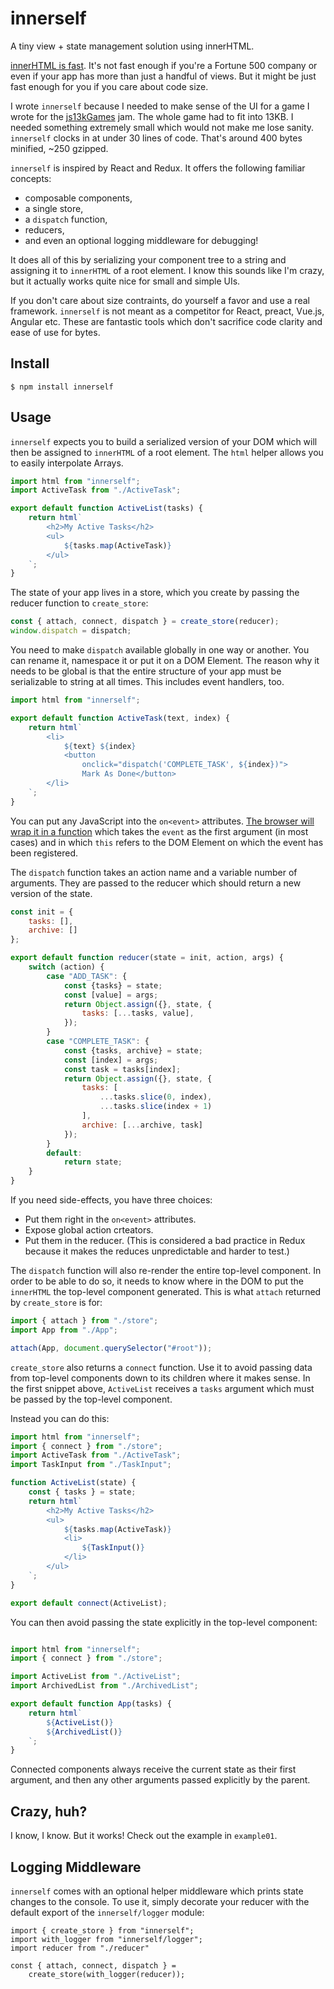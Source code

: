 # innerself

A tiny view + state management solution using innerHTML.

[innerHTML is fast][1].  It's not fast enough if you're a Fortune 500 company
or even if your app has more than just a handful of views.  But it might be
just fast enough for you if you care about code size.

I wrote `innerself` because I needed to make sense of the UI for a game I wrote
for the [js13kGames][1] jam.  The whole game had to fit into 13KB.  I needed
something extremely small which would not make me lose sanity.  `innerself`
clocks in at under 30 lines of code.  That's around 400 bytes minified, ~250
gzipped.

`innerself` is inspired by React and Redux.  It offers the following familiar
concepts:

  - composable components,
  - a single store,
  - a `dispatch` function,
  - reducers,
  - and even an optional logging middleware for debugging!

It does all of this by serializing your component tree to a string and
assigning it to `innerHTML` of a root element.  I know this sounds like I'm
crazy, but it actually works quite nice for small and simple UIs.

If you don't care about size contraints, do yourself a favor and use a real
framework.  `innerself` is not meant as a competitor for React, preact, Vue.js,
Angular etc.  These are fantastic tools which don't sacrifice code clarity and
ease of use for bytes.

[1]: https://www.quirksmode.org/dom/innerhtml.html
[2]: http://js13kgames.com/


## Install

    $ npm install innerself


## Usage

`innerself` expects you to build a serialized version of your DOM which will
then be assigned to `innerHTML` of a root element.  The `html` helper allows
you to easily interpolate Arrays.

```javascript
import html from "innerself";
import ActiveTask from "./ActiveTask";

export default function ActiveList(tasks) {
    return html`
        <h2>My Active Tasks</h2>
        <ul>
            ${tasks.map(ActiveTask)}
        </ul>
    `;
}
```

The state of your app lives in a store, which you create by passing the reducer
function to `create_store`:

```javascript
const { attach, connect, dispatch } = create_store(reducer);
window.dispatch = dispatch;
```

You need to make `dispatch` available globally in one way or another.  You can
rename it, namespace it or put it on a DOM Element. The reason why it needs to
be global is that the entire structure of your app must be serializable to
string at all times.  This includes event handlers, too.

```javascript
import html from "innerself";

export default function ActiveTask(text, index) {
    return html`
        <li>
            ${text} ${index}
            <button
                onclick="dispatch('COMPLETE_TASK', ${index})">
                Mark As Done</button>
        </li>
    `;
}
```

You can put any JavaScript into the `on<event>` attributes. [The browser will
wrap it in a function][3] which takes the `event` as the first argument (in
most cases) and in which `this` refers to the DOM Element on which the event
has been registered.

[3]:https://developer.mozilla.org/en-US/docs/Web/Guide/Events/Event_handlers#Event_handler's_parameters_this_binding_and_the_return_value

The `dispatch` function takes an action name and a variable number of
arguments.  They are passed to the reducer which should return a new version of
the state.

```javascript
const init = {
    tasks: [],
    archive: []
};

export default function reducer(state = init, action, args) {
    switch (action) {
        case "ADD_TASK": {
            const {tasks} = state;
            const [value] = args;
            return Object.assign({}, state, {
                tasks: [...tasks, value],
            });
        }
        case "COMPLETE_TASK": {
            const {tasks, archive} = state;
            const [index] = args;
            const task = tasks[index];
            return Object.assign({}, state, {
                tasks: [
                    ...tasks.slice(0, index),
                    ...tasks.slice(index + 1)
                ],
                archive: [...archive, task]
            });
        }
        default:
            return state;
    }
}
```

If you need side-effects, you have three choices:

  - Put them right in the `on<event>` attributes.
  - Expose global action crteators.
  - Put them in the reducer.  (This is considered a bad practice in Redux
    because it makes the reduces unpredictable and harder to test.)

The `dispatch` function will also re-render the entire top-level component.  In
order to be able to do so, it needs to know where in the DOM to put the
`innerHTML` the top-level component generated.  This is what `attach` returned
by `create_store` is for:

```javascript
import { attach } from "./store";
import App from "./App";

attach(App, document.querySelector("#root"));
```

`create_store` also returns a `connect` function.  Use it to avoid passing data
from top-level components down to its children where it makes sense.  In the
first snippet above, `ActiveList` receives a `tasks` argument which must be
passed by the top-level component.

Instead you can do this:

```javascript
import html from "innerself";
import { connect } from "./store";
import ActiveTask from "./ActiveTask";
import TaskInput from "./TaskInput";

function ActiveList(state) {
    const { tasks } = state;
    return html`
        <h2>My Active Tasks</h2>
        <ul>
            ${tasks.map(ActiveTask)}
            <li>
                ${TaskInput()}
            </li>
        </ul>
    `;
}

export default connect(ActiveList);
```

You can then avoid passing the state explicitly in the top-level component:

```javascript

import html from "innerself";
import { connect } from "./store";

import ActiveList from "./ActiveList";
import ArchivedList from "./ArchivedList";

export default function App(tasks) {
    return html`
        ${ActiveList()}
        ${ArchivedList()}
    `;
}
```

Connected components always receive the current state as their first argument,
and then any other arguments passed explicitly by the parent.


## Crazy, huh?

I know, I know.  But it works!  Check out the example in `example01`.


## Logging Middleware

`innerself` comes with an optional helper middleware which prints state
changes to the console.  To use it, simply decorate your reducer with the
default export of the `innerself/logger` module:

```javsacript
import { create_store } from "innerself";
import with_logger from "innerself/logger";
import reducer from "./reducer"

const { attach, connect, dispatch } =
    create_store(with_logger(reducer));
```
